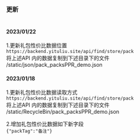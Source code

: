 ### 更新 <br><br>

#### 2023/01/22
1.更新礼包性价比数据位置<br>
``` https://backend.yituliu.site/api/find/store/pack ``` <br>
将上述API 内的数据复制到下述目录下的文件
/static/json/pack_packsPPR_demo.json

#### 2023/01/18 
1.更新礼包性价比数据读取方式<br>
``` https://backend.yituliu.site/api/find/store/pack ``` <br>
将上述API 内的数据复制到下述目录下的文件
/static/RecycleBin/pack_packsPPR_demo.json

2.增加礼包性价比数据如下新字段<br>
```{"packTag":"备注"}```

<br><br>